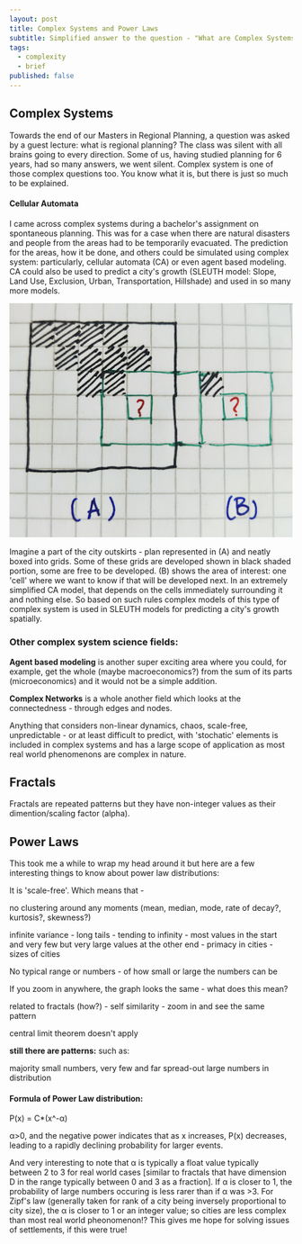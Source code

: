 ```yaml
---
layout: post
title: Complex Systems and Power Laws
subtitle: Simplified answer to the question - "What are Complex Systems?"
tags:
  - complexity
  - brief
published: false
---
```


## Complex Systems 

Towards the end of our Masters in Regional Planning, a question was asked by a guest lecture: what is regional planning? The class was silent with all brains going to every direction. Some of us, having studied planning for 6 years, had so many answers, we went silent. Complex system is one of those complex questions too. You know what it is, but there is just so much to be explained. 

#### Cellular Automata 

I came across complex systems during a bachelor's assignment on spontaneous planning. This was for a case when there are natural disasters and people from the areas had to be temporarily evacuated. The prediction for the areas, how it be done, and others could be simulated using complex system: particularly, cellular automata (CA) or even agent based modeling. CA could also be used to predict a city's growth (SLEUTH model: Slope, Land Use, Exclusion, Urban, Transportation, Hillshade) and used in so many more models.  

![image](/assets/img/CA.jpg)

Imagine a part of the city outskirts - plan represented in (A) and neatly boxed into grids. Some of these grids are developed shown in black shaded portion, some are free to be developed. (B) shows the area of interest: one 'cell' where we want to know if that will be developed next. In an extremely simplified CA model, that depends on the cells immediately surrounding it and nothing else. So based on such rules complex models of this type of complex system is used in SLEUTH models for predicting a city's growth spatially. 

### Other complex system science fields:

**Agent based modeling** is another super exciting area where you could, for example, get the whole (maybe macroeconomics?) from the sum of its parts (microeconomics) and it would not be a simple addition. 

**Complex Networks** is a whole another field which looks at the connectedness - through edges and nodes.

Anything that considers non-linear dynamics, chaos, scale-free, unpredictable - or at least difficult to predict, with 'stochatic' elements is included in complex systems and has a large scope of application as most real world phenomenons are complex in nature. 

<!---
It has taken me long to understand some of the details and I am always learning something new (and also forgetting a few things along the way similar to my experience with statistics). While my journey has been self-taught, I believe, all you need is interest and time to pursue interesting things even if its not been a formal education.  
--->

## Fractals 
Fractals are repeated patterns but they have non-integer values as their dimention/scaling factor (alpha). 

## Power Laws

This took me a while to wrap my head around it but here are a few interesting things to know about power law distributions:

It is 'scale-free'. Which means that - 

no clustering around any moments (mean, median, mode, rate of decay?, kurtosis?, skewness?) 

infinite variance - long tails - tending to infinity - most values in the start and very few but very large values at the other end - primacy in cities - sizes of cities 

No typical range or numbers - of how small or large the numbers can be 

If you zoom in anywhere, the graph looks the same - what does this mean?

related to fractals (how?) - self similarity - zoom in and see the same pattern 

central limit theorem doesn't apply

**still there are patterns:** such as:

majority small numbers, very few and far spread-out large numbers in distribution 





#### Formula of Power Law distribution:

P(x) = C*(x^-α)

α>0, and the negative power indicates that as x increases, P(x) decreases, leading to a rapidly declining probability for larger events.

And very interesting to note that α is typically a float value typically between 2 to 3 for real world cases [similar to fractals that have dimension D in the range typically between 0 and 3 as a fraction]. If α is closer to 1, the probability of large numbers occuring is less rarer than if α was >3. For Zipf's law (generally taken for rank of a city being inversely proportional to city size), the α is closer to 1 or an integer value; so cities are less complex than most real world pheonomenon!? This gives me hope for solving issues of settlements, if this were true! 
